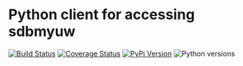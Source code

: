 # Python client for accessing sdbmyuw

[![Build Status](https://github.com/uw-it-aca/uw-restclients-sdbmyuw/workflows/tests/badge.svg?branch=main)](https://github.com/uw-it-aca/uw-restclients-sdbmyuw/actions)
[![Coverage Status](https://coveralls.io/repos/uw-it-aca/uw-restclients-sdbmyuw/badge.svg?branch=main)](https://coveralls.io/r/uw-it-aca/uw-restclients-sdbmyuw?branch=main)
[![PyPi Version](https://img.shields.io/pypi/v/uw-restclients-sdbmyuw.svg)](https://pypi.python.org/pypi/uw-restclients-sdbmyuw)
![Python versions](https://img.shields.io/pypi/pyversions/uw-restclients-sdbmyuw.svg)

